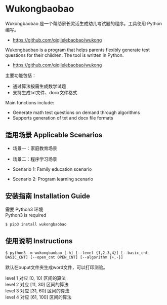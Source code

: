 # Wukongbaobao

Wukongbaobao 是一个帮助家长灵活生成幼儿考试题的程序。工具使用 Python 编写。
* https://github.com/qiqilelebaobao/wukong

Wukongbaobao is a program that helps parents flexibly generate test questions for their children. The tool is written in Python.
* https://github.com/qiqilelebaobao/wukong


主要功能包括：
* 通过算法按需生成数学试题
* 支持生成txt文件、docx文件格式

Main functions include:
* Generate math test questions on demand through algorithms
* Supports generation of txt and docx file formats

## 适用场景 Applicable Scenarios

* 场景一：家庭教育场景
* 场景二：程序学习场景

* Scenario 1: Family education scenario
* Scenario 2: Program learning scenario

## 安装指南 Installation Guide

需要 Python3 环境  
Python3 is required

```shell
$ pip3 install wukongbaobao
```

## 使用说明 Instructions

```shell
$ python3 -m wukongbaobao [-h] [--level {1,2,3,4}] [--basic_cnt BASIC_CNT] [--open_cnt OPEN_CNT] [--algorithm {+,-}]
```
默认在ouput文件夹生成word文件，可以打印测验。  

level 1 对应 [0, 10] 区间的算法  
level 2 对应 [11, 30] 区间的算法  
level 3 对应 [31, 60] 区间的算法  
level 4 对应 [61, 100] 区间的算法  

